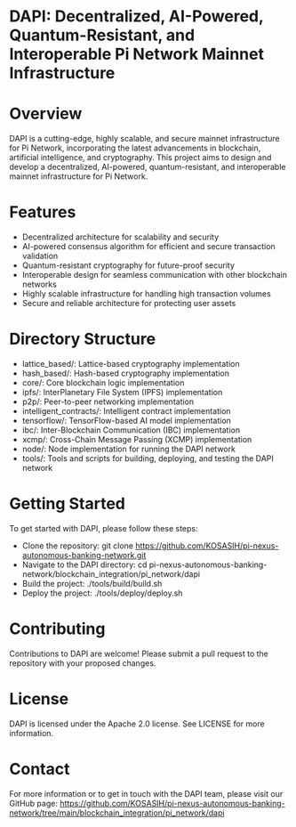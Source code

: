 # DAPI: Decentralized, AI-Powered, Quantum-Resistant, and Interoperable Pi Network Mainnet Infrastructure

# Overview

DAPI is a cutting-edge, highly scalable, and secure mainnet infrastructure for Pi Network, incorporating the latest advancements in blockchain, artificial intelligence, and cryptography. This project aims to design and develop a decentralized, AI-powered, quantum-resistant, and interoperable mainnet infrastructure for Pi Network.

# Features

- Decentralized architecture for scalability and security
- AI-powered consensus algorithm for efficient and secure transaction validation
- Quantum-resistant cryptography for future-proof security
- Interoperable design for seamless communication with other blockchain networks
- Highly scalable infrastructure for handling high transaction volumes
- Secure and reliable architecture for protecting user assets

# Directory Structure

- lattice_based/: Lattice-based cryptography implementation
- hash_based/: Hash-based cryptography implementation
- core/: Core blockchain logic implementation
- ipfs/: InterPlanetary File System (IPFS) implementation
- p2p/: Peer-to-peer networking implementation
- intelligent_contracts/: Intelligent contract implementation
- tensorflow/: TensorFlow-based AI model implementation
- ibc/: Inter-Blockchain Communication (IBC) implementation
- xcmp/: Cross-Chain Message Passing (XCMP) implementation
- node/: Node implementation for running the DAPI network
- tools/: Tools and scripts for building, deploying, and testing the DAPI network

# Getting Started

To get started with DAPI, please follow these steps:

- Clone the repository: git clone https://github.com/KOSASIH/pi-nexus-autonomous-banking-network.git
- Navigate to the DAPI directory: cd pi-nexus-autonomous-banking-network/blockchain_integration/pi_network/dapi
- Build the project: ./tools/build/build.sh
- Deploy the project: ./tools/deploy/deploy.sh

# Contributing

Contributions to DAPI are welcome! Please submit a pull request to the repository with your proposed changes.

# License

DAPI is licensed under the Apache 2.0 license. See LICENSE for more information.

# Contact

For more information or to get in touch with the DAPI team, please visit our GitHub page: https://github.com/KOSASIH/pi-nexus-autonomous-banking-network/tree/main/blockchain_integration/pi_network/dapi
